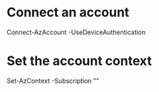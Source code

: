 ﻿# Connect an account
Connect-AzAccount -UseDeviceAuthentication

# Set the account context
Set-AzContext -Subscription "<Subscription>"
